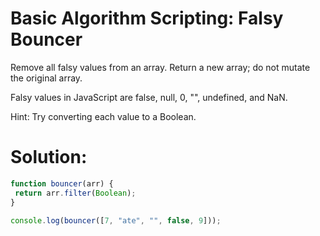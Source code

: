 # Basic Algorithm Scripting: Falsy Bouncer
Remove all falsy values from an array. Return a new array; do not mutate the original array.

Falsy values in JavaScript are false, null, 0, "", undefined, and NaN.

Hint: Try converting each value to a Boolean.
# Solution:
```javascript
function bouncer(arr) {
 return arr.filter(Boolean);
}

console.log(bouncer([7, "ate", "", false, 9]));
```
